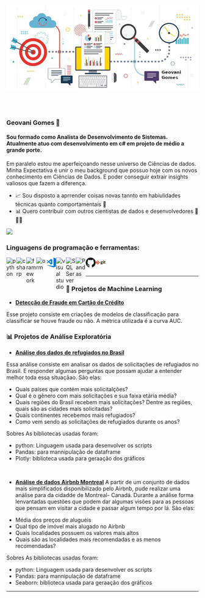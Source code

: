 <p align="center">
  <img src="banner.png" >
</p> 

<br/>
<br/>

### Geovani Gomes 👋
#### Sou formado como Analista de Desenvolvimento de Sistemas. Atualmente atuo com desenvolvimento em c# em projeto de médio a grande porte.
Em paralelo estou me aperfeiçoando nesse universo de Ciências de dados. Minha Expectativa é unir o meu background que possuo hoje com os novos conhecimento em Ciências de Dados. E poder conseguir extrair insights valiosos que fazem a diferença.


- 📈 Sou disposto a aprrender coisas novas tannto em habiulidades técnicas quanto comportamentais  🤣
- 📊 Quero contribuir com outros cientistas de dados e desenvolvedores  🤣🤣🤣


[<img align="left"  width="22px" src="https://cdn.jsdelivr.net/npm/simple-icons@3.4.0/icons/linkedin.svg" />](http://encurtador.com.br/bjEMX)


<br />

### Linguagens de programação e ferramentas:

<img align="left" alt="python" width="26px" src="https://cdn3.iconfinder.com/data/icons/logos-and-brands-adobe/512/267_Python-512.png" />

<img align="left" alt="csharp" width="26px" src="https://cdn3.iconfinder.com/data/icons/flat-colored-borderless-file-formats/256/file_format_22-256.png" />

<img align="left" alt="framework" width="26px" src="https://cdn2.iconfinder.com/data/icons/web-development-17/64/aspnet_asp_net_web_browser_development_language-2-256.png" />

<img align="left" alt="orm" width="26px" src="https://user-images.githubusercontent.com/19711363/113431015-7f598600-93b1-11eb-8291-be18a526cdc0.png" />


<img align="left" alt="visual studio code" width="26px" src="https://raw.githubusercontent.com/github/explore/80688e429a7d4ef2fca1e82350fe8e3517d3494d/topics/visual-studio-code/visual-studio-code.png" />

<img align="left" alt="visual studio" width="26px" src="https://cdn0.iconfinder.com/data/icons/social-network-7/50/14-256.png" />

<img align="left" alt="SQLServer" width="26px" src="https://img.icons8.com/color/2x/microsoft-sql-server.png" />

<img align="left" alt="Pandas" width="26px" src="https://cdn.jsdelivr.net/npm/simple-icons@3.4.0/icons/pandas.svg" />

<img align="left" alt="GitHub" width="26px" src="https://raw.githubusercontent.com/github/explore/78df643247d429f6cc873026c0622819ad797942/topics/github/github.png" />

<img align="left" alt="Git" width="26px" src="https://raw.githubusercontent.com/github/explore/80688e429a7d4ef2fca1e82350fe8e3517d3494d/topics/git/git.png" />

<br />
<br />


---
### :slot_machine: Projetos de Machine Learning

* **[Detecção de Fraude em Cartão de Crédito](https://github.com/geovaniGomes/geovaniGomes/blob/main/MachineLearning/Detec%C3%A7%C3%A3o_de_Fraude_em_Cart%C3%B5es_de_Cr%C3%A9dito.ipynb)**
 
 Esse projeto consiste em criações de modelos de classificação para classificar se houve fraude ou não. 
 A métrica utilizada é a curva AUC.


### :bar_chart: Projetos de Análise Exploratória

* **[Análise dos dados de refugiados no Brasil](https://github.com/geovaniGomes/Solicitacao_rejugiados_Brasil/blob/main/Solicita%C3%A7%C3%B5es_refugio_BR.ipynb)**

Essa análise consiste em analisar os dados de solicitações de refugiados no Brasil. E responder algumas perguntas que possam ajudar a entender melhor toda essa situaçãao. São elas:
- Quais países que contém mais solicitalções?
- Qual é o gênero com mais solicitações e sua faixa etária média?
- Quais regiões do Brasil recebem mais solicitações? Dentre as regiões, quais são as cidades mais solicitadas?
- Quais continentes recebemos mais refugiados?
- Como vem sendo as solicitações de refugiados durante os anos?

Sobres As bibliotecas usadas foram:

- python: Linguagem usada para desenvolver os scripts
- Pandas: para mannipulação de dataframe
- Plotly: biblioteca usada para geraação dos gráficos
<br/>

* **[Análise de dados Airbnb Montreal](https://github.com/geovaniGomes/Data_Science/blob/master/Analisando_os_Dados_do_Airbnb_Montreal_Canada.ipynb)**
A partir de um conjunto de dados mais simplificados disponibilizado  pelo Airbnb, pude realizar uma análise para da cidadde de Montreal- Canadá. Durante a análise forma lenvantadas questões que podem dar algumas visões para as pessoas que pensam em visitar a cidade e passar algum tempo por lá. São elas:

- Média dos preços de aluguéis
- Qual tipo de imóvel mais alugado no Airbnb
- Quais localidades possuem os valores mais altos
- Quais são as localidades mais recomendadas e as menos recomendadas?

Sobres As bibliotecas usadas foram:

- python: Linguagem usada para desenvolver os scripts
- Pandas: para mannipulação de dataframe
- Seaborn: biblioteca usada para geraação dos gráficos

<!-- BLOG-POST-LIST:END -->

---

[linkedin]: http://encurtador.com.br/bjEMX
